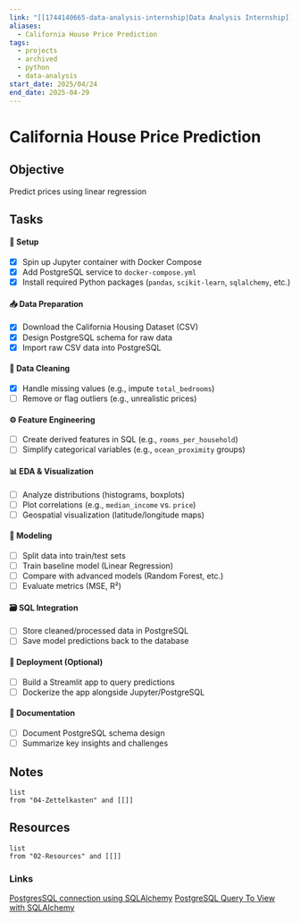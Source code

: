 ```yaml
---
link: "[[1744140665-data-analysis-internship|Data Analysis Internship]]"
aliases:
  - California House Price Prediction
tags:
  - projects
  - archived
  - python
  - data-analysis
start_date: 2025/04/24
end_date: 2025-04-29
---
```

# California House Price Prediction
## Objective
Predict prices using linear regression
## Tasks
#### **🔧 Setup**
- [x] Spin up Jupyter container with Docker Compose
- [x] Add PostgreSQL service to `docker-compose.yml`
- [x] Install required Python packages (`pandas`, `scikit-learn`, `sqlalchemy`, etc.)
#### **📥 Data Preparation**
- [x] Download the California Housing Dataset (CSV)
- [x] Design PostgreSQL schema for raw data
- [x] Import raw CSV data into PostgreSQL
#### **🧹 Data Cleaning**
- [x] Handle missing values (e.g., impute `total_bedrooms`)
- [ ] Remove or flag outliers (e.g., unrealistic prices)
#### **⚙️ Feature Engineering**
- [ ] Create derived features in SQL (e.g., `rooms_per_household`)
- [ ] Simplify categorical variables (e.g., `ocean_proximity` groups)
#### **📊 EDA & Visualization**
- [ ] Analyze distributions (histograms, boxplots)
- [ ] Plot correlations (e.g., `median_income` vs. `price`)
- [ ] Geospatial visualization (latitude/longitude maps)
#### **🤖 Modeling**
- [ ] Split data into train/test sets
- [ ] Train baseline model (Linear Regression)
- [ ] Compare with advanced models (Random Forest, etc.)
- [ ] Evaluate metrics (MSE, R²)
#### **🗃️ SQL Integration**
- [ ] Store cleaned/processed data in PostgreSQL
- [ ] Save model predictions back to the database
#### **🚀 Deployment (Optional)**
- [ ] Build a Streamlit app to query predictions
- [ ] Dockerize the app alongside Jupyter/PostgreSQL
#### **📝 Documentation**
- [ ] Document PostgreSQL schema design
- [ ] Summarize key insights and challenges
## Notes
```dataview
list
from "04-Zettelkasten" and [[]]
```
## Resources
```dataview
list
from "02-Resources" and [[]]
```

### Links
[PostgresSQL connection using SQLAlchemy](https://docs.sqlalchemy.org/en/20/core/engines.html)
[PostgreSQL Query To View with SQLAlchemy](https://www.geeksforgeeks.org/how-can-i-query-a-postgresql-view-with-sqlalchemy/)